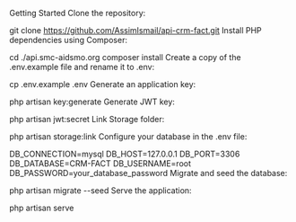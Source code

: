 Getting Started
Clone the repository:

git clone https://github.com/AssimIsmail/api-crm-fact.git
Install PHP dependencies using Composer:

cd ./api.smc-aidsmo.org
composer install
Create a copy of the .env.example file and rename it to .env:

cp .env.example .env
Generate an application key:

php artisan key:generate
Generate JWT key:

php artisan jwt:secret
Link Storage folder:

php artisan storage:link
Configure your database in the .env file:

DB_CONNECTION=mysql
DB_HOST=127.0.0.1
DB_PORT=3306
DB_DATABASE=CRM-FACT
DB_USERNAME=root
DB_PASSWORD=your_database_password
Migrate and seed the database:

php artisan migrate --seed
Serve the application:

php artisan serve
